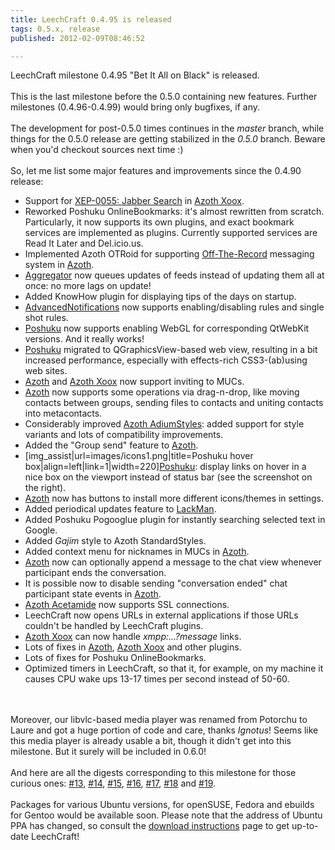 ```yaml
---
title: LeechCraft 0.4.95 is released
tags: 0.5.x, release
published: 2012-02-09T08:46:52

---
```


LeechCraft milestone 0.4.95 "Bet It All on Black" is released.\
\
This is the last milestone before the 0.5.0 containing new features.
Further milestones (0.4.96-0.4.99) would bring only bugfixes, if any.\
\
The development for post-0.5.0 times continues in the *master* branch,
while things for the 0.5.0 release are getting stabilized in the *0.5.0*
branch. Beware when you'd checkout sources next time :)\
\
So, let me list some major features and improvements since the 0.4.90
release:

-   Support for [XEP-0055: Jabber
    Search](http://xmpp.org/extensions/xep-0055.html) in [Azoth
    Xoox](/plugins-azoth-xoox).
-   Reworked Poshuku OnlineBookmarks: it's almost rewritten
    from scratch. Particularly, it now supports its own plugins, and
    exact bookmark services are implemented as plugins. Currently
    supported services are Read It Later and Del.icio.us.
-   Implemented Azoth OTRoid for supporting
    [Off-The-Record](http://www.cypherpunks.ca/otr/) messaging system in
    [Azoth](/plugins-azoth).
-   [Aggregator](/plugins-aggregator) now queues updates of feeds
    instead of updating them all at once: no more lags on update!
-   Added KnowHow plugin for displaying tips of the days on startup.
-   [AdvancedNotifications](/plugins-advancednotifications) now supports
    enabling/disabling rules and single shot rules.
-   [Poshuku](/plugins-popishu) now supports enabling WebGL for
    corresponding QtWebKit versions. And it really works!
-   [Poshuku](/plugins-popishu) migrated to QGraphicsView-based web
    view, resulting in a bit increased performance, especially with
    effects-rich CSS3-(ab)using web sites.
-   [Azoth](/plugins-azoth) and [Azoth Xoox](/plugins-azoth-xoox) now
    support inviting to MUCs.
-   [Azoth](/plugins-azoth) now supports some operations via
    drag-n-drop, like moving contacts between groups, sending files to
    contacts and uniting contacts into metacontacts.
-   Considerably improved [Azoth
    AdiumStyles](/plugins-azoth-adiumstyles): added support for style
    variants and lots of compatibility improvements.
-   Added the "Group send" feature to [Azoth](/plugins-azoth).
-   \[img\_assist|url=images/icons1.png|title=Poshuku hover
    box|align=left|link=1|width=220\][Poshuku](/plugins-poshuku):
    display links on hover in a nice box on the viewport instead of
    status bar (see the screenshot on the right).
-   [Azoth](/plugins-azoth) now has buttons to install more different
    icons/themes in settings.
-   Added periodical updates feature to [LackMan](/plugins-lackman).
-   Added Poshuku Pogooglue plugin for instantly searching selected text
    in Google.
-   Added *Gajim* style to Azoth StandardStyles.
-   Added context menu for nicknames in MUCs in [Azoth](/plugins-azoth).
-   [Azoth](/plugins-azoth) now can optionally append a message to the
    chat view whenever participant ends the conversation.
-   It is possible now to disable sending "conversation ended" chat
    participant state events in [Azoth](/plugins-azoth).
-   [Azoth Acetamide](/plugins-azoth-acetamide) now supports
    SSL connections.
-   LeechCraft now opens URLs in external applications if those URLs
    couldn't be handled by LeechCraft plugins.
-   [Azoth Xoox](/plugins-azoth-xoox) can now handle
    *xmpp:...?message* links.
-   Lots of fixes in [Azoth](/plugins-azoth), [Azoth
    Xoox](/plugins-azoth-xoox) and other plugins.
-   Lots of fixes for Poshuku OnlineBookmarks.
-   Optimized timers in LeechCraft, so that it, for example, on my
    machine it causes CPU wake ups 13-17 times per second instead
    of 50-60.

\
\
Moreover, our libvlc-based media player was renamed from Potorchu to
Laure and got a huge portion of code and care, thanks *Ignotus*! Seems
like this media player is already usable a bit, though it didn't get
into this milestone. But it surely will be included in 0.6.0!\
\
And here are all the digests corresponding to this milestone for those
curious ones: [\#13](/devel-digest-13), [\#14](/devel-digest-14),
[\#15](/devel-digest-15), [\#16](/devel-digest-16),
[\#17](/devel-digest-17), [\#18](/devel-digest-18) and
[\#19](/devel-digest-19).\
\
Packages for various Ubuntu versions, for openSUSE, Fedora and ebuilds
for Gentoo would be available soon. Please note that the address of
Ubuntu PPA has changed, so consult the [download
instructions](/download) page to get up-to-date LeechCraft!